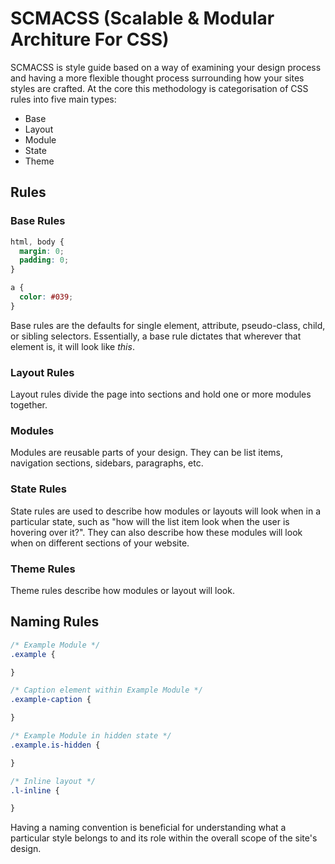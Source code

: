 # SCMACSS (Scalable & Modular Architure For CSS)

SCMACSS is style guide based on a way of examining your design process and having a more flexible thought process surrounding how your sites styles are crafted. At the core this methodology is categorisation of CSS rules into five main types:

* Base
* Layout
* Module
* State
* Theme

## Rules

### Base Rules

```css
html, body {
  margin: 0;
  padding: 0;
}

a {
  color: #039;
}
```

Base rules are the defaults for single element, attribute, pseudo-class, child, or sibling selectors. Essentially, a base rule dictates that wherever that element is, it will look like *this*.

### Layout Rules

Layout rules divide the page into sections and hold one or more modules together.

### Modules

Modules are reusable parts of your design. They can be list items, navigation sections, sidebars, paragraphs, etc.

### State Rules

State rules are used to describe how modules or layouts will look when in a particular state, such as "how will the list item look when the user is  hovering over it?". They can also describe how these modules will look when on different sections of your website.

### Theme Rules

Theme rules describe how modules or layout will look.

## Naming Rules

```css
/* Example Module */
.example {

}

/* Caption element within Example Module */
.example-caption {

}

/* Example Module in hidden state */
.example.is-hidden {

}

/* Inline layout */
.l-inline {

}
```

Having a naming convention is beneficial for understanding what a particular style belongs to and its role within the overall scope of the site's design.
